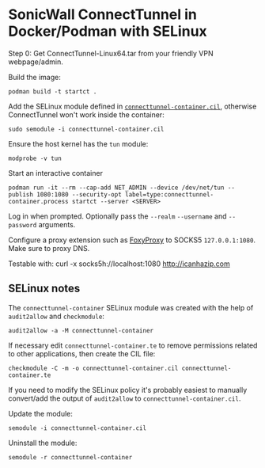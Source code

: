 # SonicWall ConnectTunnel in Docker/Podman with SELinux

Step 0: Get ConnectTunnel-Linux64.tar from your friendly VPN webpage/admin.

Build the image:
```
podman build -t startct .
```
Add the SELinux module defined in [`connecttunnel-container.cil`](./connecttunnel-container.cil), otherwise ConnectTunnel won't work inside the container:
```
sudo semodule -i connecttunnel-container.cil
```

Ensure the host kernel has the `tun` module:
```
modprobe -v tun
```

Start an interactive container
```
podman run -it --rm --cap-add NET_ADMIN --device /dev/net/tun --publish 1080:1080 --security-opt label=type:connecttunnel-container.process startct --server <SERVER>
```
Log in when prompted.
Optionally pass the `--realm` `--username` and `--password` arguments.

Configure a proxy extension such as [FoxyProxy](https://addons.mozilla.org/en-GB/firefox/addon/foxyproxy-standard/) to SOCKS5 `127.0.0.1:1080`. Make sure to proxy DNS.

Testable with: curl -x socks5h://localhost:1080 http://icanhazip.com


## SELinux notes

The `connecttunnel-container` SELinux module was created with the help of `audit2allow` and `checkmodule`:
```
audit2allow -a -M connecttunnel-container
```
If necessary edit `connecttunnel-container.te` to remove permissions related to other applications, then create the CIL file:
```
checkmodule -C -m -o connecttunnel-container.cil connecttunnel-container.te
```

If you need to modify the SELinux policy it's probably easiest to manually convert/add the output of `audit2allow` to `connecttunnel-container.cil`.

Update the module:
```
semodule -i connecttunnel-container.cil
```
Uninstall the module:
```
semodule -r connecttunnel-container
```
